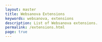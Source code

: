 ```yaml
---
layout: master
title: Websanova Extensions
keywords: websanova, extensions
description: List of Websanova extensions.
permalink: /extensions.html
page: true
---
```


<script type="text/javascript">window.location = 'https://github.com/websanova/wExtensions';</script>